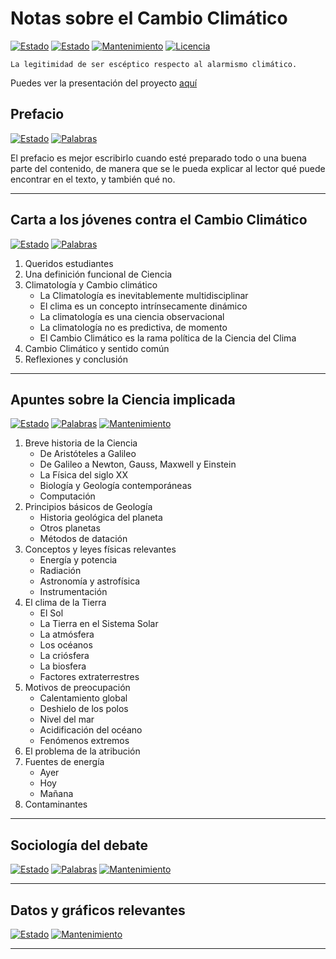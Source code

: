 # Notas sobre el Cambio Climático

[![Estado](https://img.shields.io/badge/ESTADO-Borrador-lightgrey.svg)](https://github.com/Eclectikus/notascc)
[![Estado](https://img.shields.io/badge/-Trabajo%20en%20proceso-orange.svg)](https://github.com/Eclectikus/notascc)
[![Mantenimiento](https://img.shields.io/badge/Sugerencias-si-green.svg)](https://github.com/Eclectikus/notascc/issues)
[![Licencia](https://img.shields.io/badge/-CC%20BY%204.0-blue.svg)](https://creativecommons.org/licenses/by/4.0/deed.es)

`La legitimidad de ser escéptico respecto al alarmismo climático.`

Puedes ver la presentación del proyecto [aquí](https://eclectikus.github.io/notascc/)

## Prefacio

[![Estado](https://img.shields.io/badge/-Pendiente-lightgrey.svg)](https://github.com/Eclectikus)
[![Palabras](https://img.shields.io/badge/Palabras%20aprox.-500-blueviolet.svg)](https://github.com/Eclectikus)

El prefacio es mejor escribirlo cuando esté preparado todo o una buena parte del contenido, de manera que se le pueda explicar al lector qué puede encontrar en el texto, y también qué no.

---

## Carta a los jóvenes contra el Cambio Climático

[![Estado](https://img.shields.io/badge/Progreso-Avanzado-green.svg)](https://github.com/Eclectikus)
[![Palabras](https://img.shields.io/badge/Palabras%20aprox.-5000-blueviolet.svg)](https://github.com/Eclectikus)

1. Queridos estudiantes
2. Una definición funcional de Ciencia
3. Climatología y Cambio climático
   * La Climatología es inevitablemente multidisciplinar
   * El clima es un concepto intrínsecamente dinámico
   * La climatología es una ciencia observacional
   * La climatología no es predictiva, de momento
   * El Cambio Climático es la rama política de la Ciencia del Clima
4. Cambio Climático y sentido común
5. Reflexiones y conclusión

---

## Apuntes sobre la Ciencia implicada

[![Estado](https://img.shields.io/badge/ESTADO-Planificaci%C3%B3n-orange.svg)](https://github.com/Eclectikus/notascc)
[![Palabras](https://img.shields.io/badge/Palabras%20aprox.-30000-blueviolet.svg)](https://github.com/Eclectikus)
[![Mantenimiento](https://img.shields.io/badge/Sugerencias-si-green.svg)](https://github.com/Eclectikus/notascc/issues)

1. Breve historia de la Ciencia
   * De Aristóteles a Galileo
   * De Galileo a Newton, Gauss, Maxwell y Einstein
   * La Física del siglo XX
   * Biología y Geología contemporáneas
   * Computación
2. Principios básicos de Geología
   * Historia geológica del planeta
   * Otros planetas
   * Métodos de datación
3. Conceptos y leyes físicas relevantes
   * Energía y potencia
   * Radiación
   * Astronomía y astrofísica
   * Instrumentación
4. El clima de la Tierra
   * El Sol
   * La Tierra en el Sistema Solar
   * La atmósfera
   * Los océanos
   * La criósfera
   * La biosfera
   * Factores extraterrestres
5. Motivos de preocupación
   * Calentamiento global
   * Deshielo de los polos
   * Nivel del mar
   * Acidificación del océano
   * Fenómenos extremos
6. El problema de la atribución
7. Fuentes de energía
   * Ayer
   * Hoy
   * Mañana
8. Contaminantes

---

## Sociología del debate

[![Estado](https://img.shields.io/badge/ESTADO-Sin%20tocar-red.svg)](https://github.com/Eclectikus/notascc)
[![Palabras](https://img.shields.io/badge/Palabras%20aprox.-15000-blueviolet.svg)](https://github.com/Eclectikus)
[![Mantenimiento](https://img.shields.io/badge/Sugerencias-si-green.svg)](https://github.com/Eclectikus/notascc/issues)

---

## Datos y gráficos relevantes

[![Estado](https://img.shields.io/badge/ESTADO-Sin%20tocar-red.svg)](https://github.com/Eclectikus/notascc)
[![Mantenimiento](https://img.shields.io/badge/Sugerencias-si-green.svg)](https://github.com/Eclectikus/notascc/issues)

---
